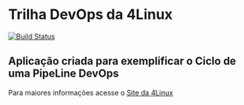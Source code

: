 # Trilha DevOps da 4Linux

<!-- Altere a Flag abaixo com sua URL do Travis -->
[![Build Status](https://travis-ci.com/blcsilva/DevOpsLab-HelloWorld.svg?branch=master)](https://travis-ci.com/blcsilva/DevOpsLab-HelloWorld)

## Aplicação criada para exemplificar o Ciclo de uma PipeLine DevOps


Para maiores informações acesse o [Site da 4Linux](https://www.4linux.com.br/cursos/devops)

